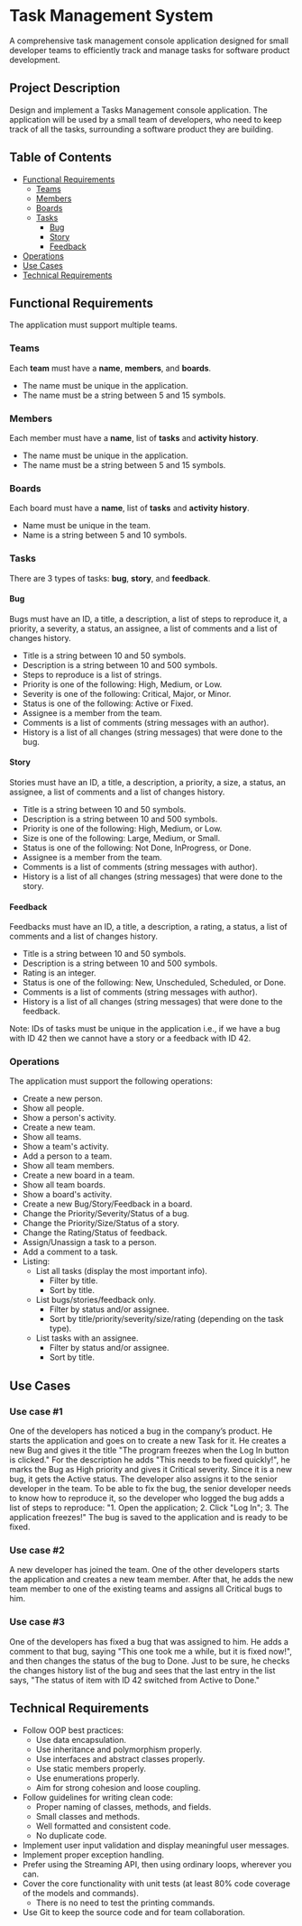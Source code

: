# Task Management System

A comprehensive task management console application designed for small developer teams to efficiently track and manage tasks for software product development.

## Project Description

Design and implement a Tasks Management console application. The application will be used by a small team of developers, who need to keep track
of all the tasks, surrounding a software product they are building.

## Table of Contents

- [Functional Requirements](#functional-requirements)
  - [Teams](#teams)
  - [Members](#members)
  - [Boards](#boards)
  - [Tasks](#tasks)
    - [Bug](#bug)
    - [Story](#story)
    - [Feedback](#feedback)
- [Operations](#operations)
- [Use Cases](#use-cases)
- [Technical Requirements](#technical-requirements)

## Functional Requirements

The application must support multiple teams.

### Teams

Each **team** must have a **name**, **members**, and **boards**.
- The name must be unique in the application.
- The name must be a string between 5 and 15 symbols.

### Members

Each member must have a **name**, list of **tasks** and **activity history**.
- The name must be unique in the application.
- The name must be a string between 5 and 15 symbols.

### Boards

Each board must have a **name**, list of **tasks** and **activity history**.
- Name must be unique in the team.
- Name is a string between 5 and 10 symbols.

### Tasks

There are 3 types of tasks: **bug**, **story**, and **feedback**.

#### Bug

Bugs must have an ID, a title, a description, a list of steps to reproduce it, a priority, a severity, a status, an assignee, a list of comments and a list of changes history.

- Title is a string between 10 and 50 symbols.
- Description is a string between 10 and 500 symbols.
- Steps to reproduce is a list of strings.
- Priority is one of the following: High, Medium, or Low.
- Severity is one of the following: Critical, Major, or Minor.
- Status is one of the following: Active or Fixed.
- Assignee is a member from the team.
- Comments is a list of comments (string messages with an author).
- History is a list of all changes (string messages) that were done to the bug.

#### Story

Stories must have an ID, a title, a description, a priority, a size, a status, an assignee, a list of comments and a list of changes history.

- Title is a string between 10 and 50 symbols.
- Description is a string between 10 and 500 symbols.
- Priority is one of the following: High, Medium, or Low.
- Size is one of the following: Large, Medium, or Small.
- Status is one of the following: Not Done, InProgress, or Done.
- Assignee is a member from the team.
- Comments is a list of comments (string messages with author).
- History is a list of all changes (string messages) that were done to the story.

#### Feedback

Feedbacks must have an ID, a title, a description, a rating, a status, a list of comments and a list of changes history.

- Title is a string between 10 and 50 symbols.
- Description is a string between 10 and 500 symbols.
- Rating is an integer.
- Status is one of the following: New, Unscheduled, Scheduled, or Done.
- Comments is a list of comments (string messages with author).
- History is a list of all changes (string messages) that were done to the
feedback.

Note: IDs of tasks must be unique in the application i.e., if we have a bug with ID 42 then we cannot have a story or a feedback with ID 42.

### Operations

The application must support the following operations:

- Create a new person.
- Show all people.
- Show a person's activity.
- Create a new team.
- Show all teams.
- Show a team's activity.
- Add a person to a team.
- Show all team members.
- Create a new board in a team.
- Show all team boards.
- Show a board's activity.
- Create a new Bug/Story/Feedback in a board.
- Change the Priority/Severity/Status of a bug.
- Change the Priority/Size/Status of a story.
- Change the Rating/Status of feedback.
- Assign/Unassign a task to a person.
- Add a comment to a task.
- Listing:
  - List all tasks (display the most important info).
    - Filter by title.
    - Sort by title.
  - List bugs/stories/feedback only.
    - Filter by status and/or assignee.
    - Sort by title/priority/severity/size/rating (depending on the task type).
  - List tasks with an assignee.
    - Filter by status and/or assignee.
    - Sort by title.

## Use Cases

### Use case #1

One of the developers has noticed a bug in the company’s product. He starts the application and goes on to create a new Task for it. He creates a new Bug and gives it the title "The program freezes when the Log In button is clicked." For the description he adds "This needs to be fixed quickly!", he marks the Bug as High priority and gives it Critical severity. Since it is a new bug, it gets the Active status. The developer also assigns it to the senior developer in the team. To be able to fix the bug, the senior developer needs to know how to reproduce it, so the developer who logged the bug adds a list of steps to reproduce: "1. Open the application; 2. Click "Log In"; 3. The application freezes!" The bug is saved to the application and is ready to be fixed.

### Use case #2

A new developer has joined the team. One of the other developers starts the application and creates a new team member. After that, he adds the new team member to one of the existing teams and assigns all Critical bugs to him.

### Use case #3

One of the developers has fixed a bug that was assigned to him. He adds a comment to that bug, saying "This one took me a while, but it is fixed now!", and then changes the status of the bug to Done. Just to be sure, he checks the changes history list of the bug and sees that the last entry in the list says, "The status of item with ID 42 switched from Active to Done."

## Technical Requirements

- Follow OOP best practices:
  - Use data encapsulation.
  - Use inheritance and polymorphism properly.
  - Use interfaces and abstract classes properly.
  - Use static members properly.
  - Use enumerations properly.
  - Aim for strong cohesion and loose coupling.
- Follow guidelines for writing clean code:
  - Proper naming of classes, methods, and fields.
  - Small classes and methods.
  - Well formatted and consistent code.
  - No duplicate code.
- Implement user input validation and display meaningful user messages.
- Implement proper exception handling.
- Prefer using the Streaming API, then using ordinary loops, wherever you can.
- Cover the core functionality with unit tests (at least 80% code coverage of the
models and commands).
  - There is no need to test the printing commands.
- Use Git to keep the source code and for team collaboration.
